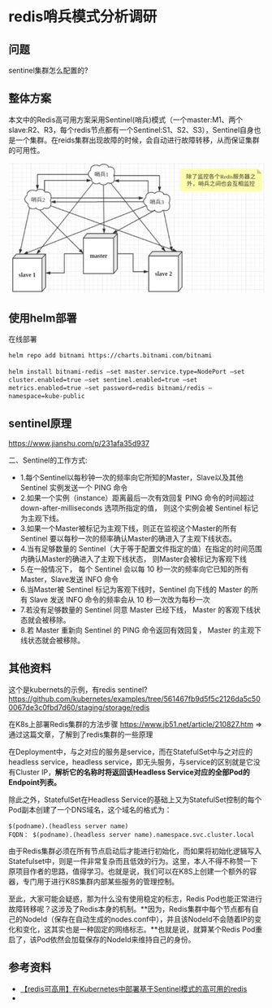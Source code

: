 # redis哨兵模式分析调研

## 问题

sentinel集群怎么配置的?

## 整体方案

本文中的Redis高可用方案采用Sentinel(哨兵)模式（一个master:M1、两个slave:R2、R3，每个redis节点都有一个Sentinel:S1、S2、S3），Sentinel自身也是一个集群。在reids集群出现故障的时候，会自动进行故障转移，从而保证集群的可用性。

![](../../imgs/redis-arch.png)

## 使用helm部署

在线部署
```
helm repo add bitnami https://charts.bitnami.com/bitnami

helm install bitnami-redis –set master.service.type=NodePort –set cluster.enabled=true –set sentinel.enabled=true –set metrics.enabled=true –set password=redis bitnami/redis –namespace=kube-public
```

## sentinel原理

https://www.jianshu.com/p/231afa35d937

二、Sentinel的工作方式:

* 1.每个Sentinel以每秒钟一次的频率向它所知的Master，Slave以及其他 Sentinel 实例发送一个 PING 命令
* 2.如果一个实例（instance）距离最后一次有效回复 PING 命令的时间超过 down-after-milliseconds 选项所指定的值， 则这个实例会被 Sentinel 标记为主观下线。
* 3.如果一个Master被标记为主观下线，则正在监视这个Master的所有 Sentinel 要以每秒一次的频率确认Master的确进入了主观下线状态。
* 4.当有足够数量的 Sentinel（大于等于配置文件指定的值）在指定的时间范围内确认Master的确进入了主观下线状态， 则Master会被标记为客观下线
* 5.在一般情况下， 每个 Sentinel 会以每 10 秒一次的频率向它已知的所有Master，Slave发送 INFO 命令
* 6.当Master被 Sentinel 标记为客观下线时，Sentinel 向下线的 Master 的所有 Slave 发送 INFO 命令的频率会从 10 秒一次改为每秒一次
* 7.若没有足够数量的 Sentinel 同意 Master 已经下线， Master 的客观下线状态就会被移除。
* 8.若 Master 重新向 Sentinel 的 PING 命令返回有效回复， Master 的主观下线状态就会被移除。


## 其他资料

这个是kubernets的示例，有redis sentinel?
https://github.com/kubernetes/examples/tree/561467fb9d5f5c2126da5c500067de3c0fbd7d60/staging/storage/redis

在K8s上部署Redis集群的方法步骤
https://www.jb51.net/article/210827.htm
=> 通过这篇文章，了解到了redis集群的一些原理

在Deployment中，与之对应的服务是service，而在StatefulSet中与之对应的headless service，headless service，即无头服务，与service的区别就是它没有Cluster IP，**解析它的名称时将返回该Headless Service对应的全部Pod的Endpoint列表。**

除此之外，StatefulSet在Headless Service的基础上又为StatefulSet控制的每个Pod副本创建了一个DNS域名，这个域名的格式为：
```
$(podname).(headless server name)   
FQDN： $(podname).(headless server name).namespace.svc.cluster.local
```

由于Redis集群必须在所有节点启动后才能进行初始化，而如果将初始化逻辑写入Statefulset中，则是一件非常复杂而且低效的行为。这里，本人不得不称赞一下原项目作者的思路，值得学习。也就是说，我们可以在K8S上创建一个额外的容器，专门用于进行K8S集群内部某些服务的管理控制。

至此，大家可能会疑惑，那为什么没有使用稳定的标志，Redis Pod也能正常进行故障转移呢？这涉及了Redis本身的机制。**因为，Redis集群中每个节点都有自己的NodeId（保存在自动生成的nodes.conf中），并且该NodeId不会随着IP的变化和变化，这其实也是一种固定的网络标志。**也就是说，就算某个Redis Pod重启了，该Pod依然会加载保存的NodeId来维持自己的身份。

## 参考资料

* [【redis可高用】在Kubernetes中部署基于Sentinel模式的高可用的redis](https://www.kubernetes.org.cn/7659.html)
* [](https://www.jb51.net/article/210827.htm)
